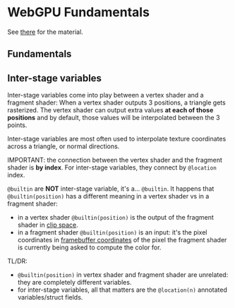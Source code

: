 # WebGPU Fundamentals

See [there](https://webgpufundamentals.org) for the material.

## Fundamentals

## Inter-stage variables

Inter-stage variables come into play between a vertex shader and a fragment shader:
When a vertex shader outputs 3 positions, a triangle gets rasterized.
The vertex shader can output extra values **at each of those positions** and
by default, those values will be interpolated between the 3 points.

Inter-stage variables are most often used to interpolate texture coordinates
across a triangle, or normal directions.

IMPORTANT: the connection between the vertex shader and the fragment shader 
is **by index**. For inter-stage variables, they connect by `@location` index.

`@builtin` are **NOT** inter-stage variable, it's a... `@builtin`. 
It happens that `@builtin(position)` has a different meaning in a vertex shader 
vs in a fragment shader:
- in a vertex shader `@builtin(position)` is the output of the fragment shader in
  [clip space](https://www.w3.org/TR/webgpu/#coordinate-systems).
- in a fragment shader `@builtin(position)` is an input: it's the pixel coordinates
  in [framebuffer coordinates](https://www.w3.org/TR/webgpu/#coordinate-systems) 
  of the pixel the fragment shader is currently being asked to compute the color for.

TL/DR: 
- `@builtin(position)` in vertex shader and fragment shader are unrelated: they
are completely different variables.
- for inter-stage variables, all that matters are the `@location(n)` annotated variables/struct fields.
